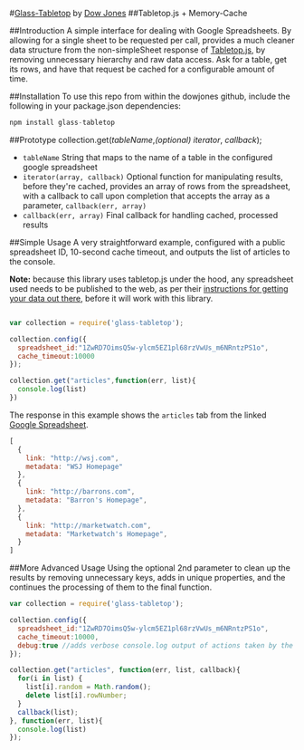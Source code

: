 #[Glass-Tabletop](https://github.com/dowjones/glass-tabletop) by [Dow Jones](https://github.com/dowjones)
##Tabletop.js + Memory-Cache

##Introduction
A simple interface for dealing with Google Spreadsheets. By allowing for a single sheet to be requested per call, provides a much cleaner data structure from the non-simpleSheet response of [Tabletop.js](https://github.com/jsoma/tabletop), by removing unnecessary hierarchy and raw data access. Ask for a table, get its rows, and have that request be cached for a configurable amount of time.


##Installation
To use this repo from within the dowjones github, include the following in your package.json dependencies:
```javascript
npm install glass-tabletop

```

##Prototype
collection.get(_tableName_,_(optional) iterator_, _callback_);
* `tableName` String that maps to the name of a table in the configured google spreadsheet
* `iterator(array, callback)` Optional function for manipulating results, before they're cached, provides an array of rows from the spreadsheet, with a callback to call upon completion that accepts the array as a parameter, `callback(err, array)`
* `callback(err, array)` Final callback for handling cached, processed results


##Simple Usage
A very straightforward example, configured with a public spreadsheet ID, 10-second cache timeout, and outputs the list of articles to the console.

**Note:** because this library uses tabletop.js under the hood, any spreadsheet used needs to be published to the web, as per their [instructions for getting your data out there](https://github.com/jsoma/tabletop#1-getting-your-data-out-there), before it will work with this library.
```javascript

var collection = require('glass-tabletop');

collection.config({
  spreadsheet_id:"1ZwRD7OimsQ5w-ylcm5EZ1pl68rzVwUs_m6NRntzPS1o",
  cache_timeout:10000
});

collection.get("articles",function(err, list){
  console.log(list)
})
```
The response in this example shows the `articles` tab from the linked [Google Spreadsheet](https://docs.google.com/a/wsj.com/spreadsheets/d/1ZwRD7OimsQ5w-ylcm5EZ1pl68rzVwUs_m6NRntzPS1o).
```javascript
[
  {
    link: "http://wsj.com",
    metadata: "WSJ Homepage"
  },
  {
    link: "http://barrons.com",
    metadata: "Barron's Homepage",
  },
  {
    link: "http://marketwatch.com",
    metadata: "Marketwatch's Homepage",
  }
]
```


##More Advanced Usage
Using the optional 2nd parameter to clean up the results by removing unnecessary keys, adds in unique properties, and the continues the processing of them to the final function.
```javascript
var collection = require('glass-tabletop');

collection.config({
  spreadsheet_id:"1ZwRD7OimsQ5w-ylcm5EZ1pl68rzVwUs_m6NRntzPS1o",
  cache_timeout:10000,
  debug:true //adds verbose console.log output of actions taken by the library
});

collection.get("articles", function(err, list, callback){
  for(i in list) {
    list[i].random = Math.random();
    delete list[i].rowNumber;
  }
  callback(list);
}, function(err, list){
  console.log(list)
});

```
